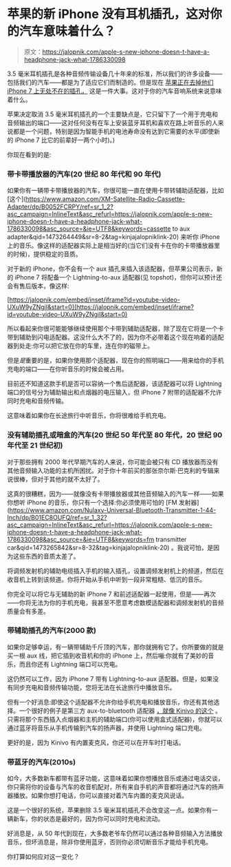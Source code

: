 # 苹果的新 iPhone 没有耳机插孔，这对你的汽车意味着什么？

> 原文：<https://jalopnik.com/apple-s-new-iphone-doesn-t-have-a-headphone-jack-what-1786330098>

3.5 毫米耳机插孔是各种音频传输设备几十年来的标准，所以我们的许多设备——包括我们的汽车——都是为了适应它们而制造的。但是现在 [苹果正在去掉他们 iPhone 7 上无处不在的插孔，](https://gizmodo.com/an-insanely-long-list-of-ways-to-deal-with-the-iphone-h-1786067822) 这是一件大事。这对于你的汽车音响系统来说意味着什么。



苹果决定取消 3.5 毫米耳机插孔的一个主要缺点是，它只留下了一个用于充电和音频输出的端口——这对任何没有在车上安装蓝牙耳机和喜欢在路上听音乐的人来说都是一个问题，特别是因为智能手机的电池寿命没有达到它需要的水平(即使新的 iPhone 7 比它的前辈好一两个小时)。)

你现在看到的是:

### 带卡带播放器的汽车(20 世纪 80 年代和 90 年代)

如果你有一辆带卡带播放器的汽车，你很可能一直在使用卡带转辅助适配器，比如 [这个](https://www.amazon.com/XM-Satellite-Radio-Cassette-Adapter/dp/B0052FCRPY/ref=sr_1_2?asc_campaign=InlineText&asc_refurl=https://jalopnik.com/apple-s-new-iphone-doesn-t-have-a-headphone-jack-what-1786330098&asc_source=&ie=UTF8&keywords=cassette to aux adapter&qid=1473264449&sr=8-2&tag=kinjajalopniklink-20) 来听你 iPhone 上的音乐。像这样的适配器实际上是相当好的(当它们没有卡在你的卡带播放器里的时候)，提供稳定的音质。

对于新的 iPhone，你不会有一个 aux 插孔来插入该适配器，但苹果公司表示，新的 iPhone 7 将配备一个 Lightning-to-aux 适配器(见 topshot)，但你可以预计还会有售后版本，像这样:

 [https://jalopnik.com/embed/inset/iframe?id=youtube-video-UXuW9yZNgiI&start=0](https://jalopnik.com/embed/inset/iframe?id=youtube-video-UXuW9yZNgiI&start=0) 

所以看起来你很可能能够继续使用那个卡带到辅助适配器，除了现在它将是一个卡带到辅助到闪电适配器。这没什么大不了的，因为你不必带着这个现在响着的适配器到处走:你可以把它放在你的车里，连在你的磁带上。

但是*是*重要的是，如果你使用那个适配器，现在你的照明端口——用来给你的手机充电的端口——在你听音乐的时候会被占用。

目前还不知道这款手机是否可以容纳一个售后适配器，该适配器可以将 Lightning 端口的信号分为辅助输出和点烟器的电压输入，但 iPhone 7 附带的适配器不允许同时充电和音频传输。

这意味着如果你在长途旅行中听音乐，你将很难给手机充电。

### **没有辅助插孔或暗盒的汽车(20 世纪 50 年代至 80 年代，20 世纪 90 年代至 21 世纪初)**

对于那些拥有 2000 年代早期汽车的人来说，你可能会被只有 CD 播放器而没有其他音频输入功能的主机所困扰。对于你十年前买的那张奈尔斯·巴克利的专辑来说很棒，但对于其他的就不太好了。

这真的很糟糕，因为——就像没有卡带播放器或其他音频输入的汽车一样——如果你想听 iPhone 的音乐，你只有一个选择:你必须使用可怕的 [FM 发射器](https://www.amazon.com/Nulaxy-Universal-Bluetooth-Transmitter-1-44-Inch/dp/B01EC8OUFQ/ref=sr_1_32?asc_campaign=InlineText&asc_refurl=https://jalopnik.com/apple-s-new-iphone-doesn-t-have-a-headphone-jack-what-1786330098&asc_source=&ie=UTF8&keywords=fm transmitter car&qid=1473265842&sr=8-32&tag=kinjajalopniklink-20) 。我说可怕，是因为这些东西的音质太差了。

将调频发射机的辅助电缆插入手机的输入插孔，设置调频发射机上的频道，然后在收音机上转到该频道。你将开始从手机中听到一段非常粗糙、低沉的音乐。

你完全可以将它与无辅助的新 iPhone 7 和前述适配器一起使用，但是——再次——你将无法为你的手机充电，我甚至不愿意考虑数模适配器和调频发射机的音频质量会有多差。

### **带辅助插孔的汽车(2000 款)**

如果你足够幸运，有一辆带辅助千斤顶的汽车，那你就拥有它了。你所要做的就是买一根 aux 线，把它插到收音机和你的 iPhone 上，然后嘣:你就有了美妙的音乐，而且你还有 Lightning 端口可以充电。

这仍然可以工作，因为 iPhone 7 带有 Lightning-to-aux 适配器。但是，如果没有同步充电和音频传输功能，您将无法在长途旅行中播放音乐。

但有一个好消息:即使这个适配器不允许你给手机充电和播放音乐，你还有其他选择。一个很好的例子是第三方 aux-to-bluetooth 适配器 [，就像 Kinivo 的这个](https://www.amazon.com/dp/B009NLTW60?asc_campaign=InlineText&asc_refurl=https://jalopnik.com/apple-s-new-iphone-doesn-t-have-a-headphone-jack-what-1786330098&asc_source=&linkCode=ogi&psc=1&smid=A3TG9YEWX61L6A&tag=kinjajalopniklink-20&th=1) 。只需将那个东西插入点烟器和主机的辅助端口(你可以使用盒式适配器)，你就可以通过蓝牙将音乐从手机传输到汽车的扬声器，并使用 Lightning 端口充电。

更好的是，因为 Kinivo 有内置麦克风，你还可以在开车时打电话。

### **带蓝牙的汽车(2010s)**

如今，大多数新车都带有蓝牙功能，这意味着如果你想播放音乐或通过电话交谈，你只需将你的设备与汽车的收音机配对，所有来自手机的声音都将通过汽车的扬声器播放。如果你想打电话，你可以直接对着汽车内置的麦克风说话。

这是一个很好的系统，苹果删除 3.5 毫米耳机插孔不会改变这一点。如果你有一辆新车，你的状态是最好的，因为你可以同时充电和流动。

好消息是，从 50 年代到现在，大多数老爷车仍然可以通过各种音频输入方法播放音乐，但坏消息是，除非你使用蓝牙，否则你必须切断音乐才能给手机充电。

你打算如何应对这一变化？
